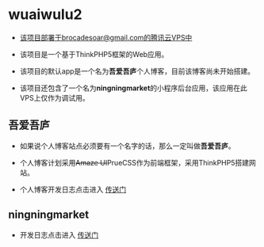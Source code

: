 # wuaiwulu2

* 该项目部署于brocadesoar@gmail.com的腾讯云VPS中

* 该项目是一个基于ThinkPHP5框架的Web应用。

* 该项目的默认app是一个名为**吾爱吾庐**个人博客，目前该博客尚未开始搭建。

* 该项目还包含了一个名为**ningningmarket**的小程序后台应用，该应用在此VPS上仅作为调试用。

## 吾爱吾庐

* 如果说个人博客站点必须要有一个名字的话，那么一定叫做**吾爱吾庐**。

* 个人博客计划采用~~Amaze UI~~PrueCSS作为前端框架，采用ThinkPHP5搭建网站。

* 个人博客开发日志点击进入 [传送门](https://github.com/ZhuBrocadeSoar/wuaiwulu2/tree/master/application/index/docs/log.md)

## ningningmarket

* 开发日志点击进入 [传送门](https://github.com/ZhuBrocadeSoar/wuaiwulu2/tree/master/application/ningningmarket/docs/log.md)
